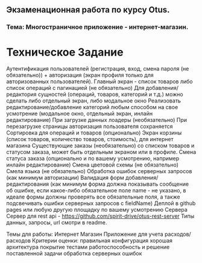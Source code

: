 ## Экзаменационная работа по курсу Otus.

### Тема: Многостраничное приложение - интернет-магазин.

# Техническое Задание

Аутентификация пользователей (регистрация, вход, смена пароля (не обязательно)) + авторизация (экран профиля только для
авторизованных пользователей).
Главный экран - список товаров либо список операций с пагинацией (не обязательно)
Для добавления/редактория сущностей (операций, товаров, категорий и т.д.) можно сделать либо отдельный экран, либо
модальное окно
Реализовать редактирование/добавление категорий любым способом на свое усмотрение (модальное окно, отдельный экран,
инлайн редактирование)
При загрузке данных лоадеры (необязательно)
При перезагрузке страницы авторизация пользователя сохраняется
Сортировка для операций и товаров (опционально)
Экран корзины (список товаров, количество товаров, стоимость), для интернет магазина
Существующие заказы (необязательно) со списком товаров и статусом заказа, может быть отдельным экраном или в профиле.
Смена статуса заказа (опционально и по вашему усмотрению, например инлайн редактирование)
Смена цветовой схемы (не обязательно)
Смела языка (не обязательно)
Обработка ошибок серверных запросов (как минимум авторизации)
Валидация форм добавления/редактирования (как минимум форма должна показывать сообщение об ошибке, если какое-либо
обязательное поле name - не указано, в идеале формы должны проверять все обязательные поля, а также подсвечивать ошибки
серверных запросов с fieldName)
Деплой в github pages или любую другую площадку по вашему усмотрению
Сервера
Сервер для rest api - https://github.com/spirit-drive/otus-rest-server
Типы данных, запросы, url смотри в readme.

Темы для работы:
Интернет Магазин
Приложение для учета расходов/расходов
Критерии оценки:
правильная конфигурация
хорошая архитектура
покрытие тестами
работоспособность и решение поставленной задачи
обработка серверных ошибок
